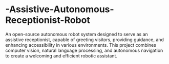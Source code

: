 # -Assistive-Autonomous-Receptionist-Robot
An open-source autonomous robot system designed to serve as an assistive receptionist, capable of greeting visitors, providing guidance, and enhancing accessibility in various environments. This project combines computer vision, natural language processing, and autonomous navigation to create a welcoming and efficient robotic assistant.
